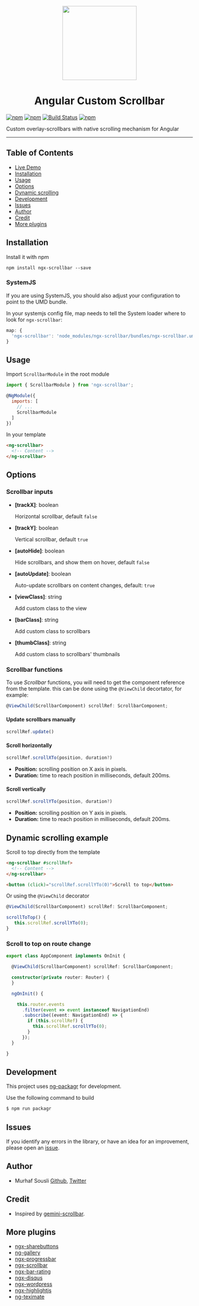 <p align="center">
  <img height="200px" width="200px" style="text-align: center;" src="https://cdn.rawgit.com/MurhafSousli/ngx-scrollbar/ee4c0ba4/src/assets/logo.svg">
  <h1 align="center">Angular Custom Scrollbar</h1>
</p>

[![npm](https://img.shields.io/badge/demo-online-ed1c46.svg)](https://murhafsousli.github.io/ngx-scrollbar/)
[![npm](https://img.shields.io/npm/v/ngx-scrollbar.svg?maxAge=2592000?style=plastic)](https://www.npmjs.com/package/ngx-scrollbar)
[![Build Status](https://travis-ci.org/MurhafSousli/ngx-scrollbar.svg?branch=master)](https://www.npmjs.com/package/ngx-scrollbar)
[![npm](https://img.shields.io/npm/l/express.svg?maxAge=2592000)](/LICENSE)

Custom overlay-scrollbars with native scrolling mechanism for Angular

___

## Table of Contents

- [Live Demo](https://MurhafSousli.github.io/ngx-scrollbar/)
- [Installation](#installation)
- [Usage](#usage)
- [Options](#options)
- [Dynamic scrolling](#scrollto)
- [Development](#development)
- [Issues](#issues)
- [Author](#author)
- [Credit](#credit)
- [More plugins](#more-plugins)

<a name="installation"/>

## Installation

Install it with npm

`npm install ngx-scrollbar --save`

### SystemJS

If you are using SystemJS, you should also adjust your configuration to point to the UMD bundle.

In your systemjs config file, map needs to tell the System loader where to look for `ngx-scrollbar`:

```js
map: {
  'ngx-scrollbar': 'node_modules/ngx-scrollbar/bundles/ngx-scrollbar.umd.js',
}
```

<a name="usage"/>

## Usage

Import `ScrollbarModule` in the root module

```js
import { ScrollbarModule } from 'ngx-scrollbar';

@NgModule({
  imports: [
    // ...
    ScrollbarModule
  ]
})
```

In your template

```html
<ng-scrollbar>
  <!-- Content -->
</ng-scrollbar>
```

<a name="options">

## Options

### Scrollbar inputs

- **[trackX]**: boolean

  Horizontal scrollbar, default `false`

- **[trackY]**: boolean

  Vertical scrollbar, default `true`

- **[autoHide]**: boolean

  Hide scrollbars, and show them on hover, default `false`

- **[autoUpdate]**: boolean

  Auto-update scrollbars on content changes, default: `true`

- **[viewClass]**: string

  Add custom class to the view

- **[barClass]**: string

  Add custom class to scrollbars

- **[thumbClass]**: string

  Add custom class to scrollbars' thumbnails

### Scrollbar functions

To use *Scrollbar* functions, you will need to get the component reference from the template. this can be done  using the `@ViewChild` decortator, for example:

```ts
@ViewChild(ScrollbarComponent) scrollRef: ScrollbarComponent;
```

#### Update scrollbars manually

```ts
scrollRef.update()
```

#### Scroll horizontally

```ts
scrollRef.scrollXTo(position, duration?)
```

- **Position:** scrolling position on X axis in pixels.
- **Duration:** time to reach position in milliseconds, default 200ms.

#### Scroll vertically

```ts
scrollRef.scrollYTo(position, duration?)
```

- **Position:** scrolling position on Y axis in pixels.
- **Duration:** time to reach position in milliseconds, default 200ms.

<a name="scrollto">

## Dynamic scrolling example

Scroll to top directly from the template

```html
<ng-scrollbar #scrollRef>
  <!-- Content -->
</ng-scrollbar>

<button (click)="scrollRef.scrollYTo(0)">Scroll to top</button>
```

Or using the `@ViewChild` decorator

```ts
@ViewChild(ScrollbarComponent) scrollRef: ScrollbarComponent;

scrollToTop() {
   this.scrollRef.scrollYTo(0);
}
```

### Scroll to top on route change

```ts
export class AppComponent implements OnInit {

  @ViewChild(ScrollbarComponent) scrollRef: ScrollbarComponent;

  constructor(private router: Router) {
  }

  ngOnInit() {

    this.router.events
      .filter(event => event instanceof NavigationEnd)
      .subscribe((event: NavigationEnd) => {
        if (this.scrollRef) {
          this.scrollRef.scrollYTo(0);
        }
      });
  }

}
```

<a name="development"/>

## Development

This project uses [ng-packagr](https://github.com/dherges/ng-packagr) for development.

Use the following command to build

```bash
$ npm run packagr
```

<a name="issues"/>

## Issues

If you identify any errors in the library, or have an idea for an improvement, please open an [issue](https://github.com/MurhafSousli/ngx-scrollbar/issues).

<a name="author"/>

## Author

- Murhaf Sousli [Github](https://github.com/MurhafSousli), [Twitter](https://twitter.com/MurhafSousli)

<a name="credit"/>

## Credit

- Inspired by [gemini-scrollbar](https://github.com/noeldelgado/gemini-scrollbar).

<a name="more-plugins"/>

## More plugins

- [ngx-sharebuttons](https://github.com/MurhafSousli/ngx-sharebuttons)
- [ng-gallery](https://github.com/MurhafSousli/ng-gallery)
- [ngx-progressbar](https://github.com/MurhafSousli/ngx-progressbar)
- [ngx-scrollbar](https://github.com/MurhafSousli/ngx-scrollbar)
- [ngx-bar-rating](https://github.com/MurhafSousli/ngx-bar-rating)
- [ngx-disqus](https://github.com/MurhafSousli/ngx-disqus)
- [ngx-wordpress](https://github.com/MurhafSousli/ngx-wordpress)
- [ngx-highlightjs](https://github.com/MurhafSousli/ngx-highlightjs)
- [ng-teximate](https://github.com/MurhafSousli/ng-teximate)
